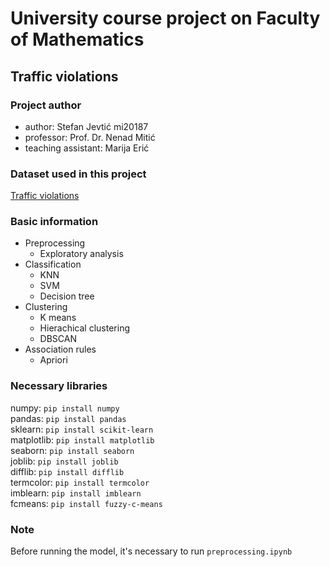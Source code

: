 # University course project on Faculty of Mathematics
## Traffic violations

### Project author
  - author: Stefan Jevtić mi20187
  - professor: Prof. Dr. Nenad Mitić
  - teaching assistant: Marija Erić

### Dataset used in this project
[Traffic violations](https://www.openml.org/search?type=data&sort=nr_of_downloads&status=active&qualities.NumberOfInstances=between_1000_10000&qualities.NumberOfFeatures=between_10_100&qualities.NumberOfClasses=gte_2&id=42345)

### Basic information
  - Preprocessing
    * Exploratory analysis
  - Classification
    * KNN
    * SVM
    * Decision tree
  - Clustering
    * K means
    * Hierachical clustering
    * DBSCAN
  - Association rules
    * Apriori

### Necessary libraries
numpy: `pip install numpy` <br>
pandas: `pip install pandas`<br>
sklearn: `pip install scikit-learn`<br>
matplotlib: `pip install matplotlib`<br>
seaborn: `pip install seaborn`<br>
joblib: `pip install joblib`<br>
difflib: `pip install difflib`<br>
termcolor: `pip install termcolor`<br>
imblearn: `pip install imblearn`<br>
fcmeans: `pip install fuzzy-c-means`<br>

### Note
Before running the model, it's necessary to run `preprocessing.ipynb`
